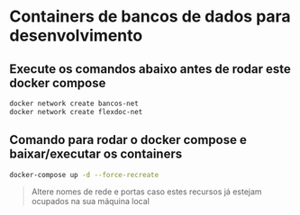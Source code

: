 # Containers de bancos de dados para desenvolvimento

## Execute os comandos abaixo antes de rodar este docker compose
```bash
docker network create bancos-net
docker network create flexdoc-net 
```

## Comando para rodar o docker compose e baixar/executar os containers
```bash
docker-compose up -d --force-recreate
```

> Altere nomes de rede e portas caso estes recursos já estejam ocupados na sua máquina local
